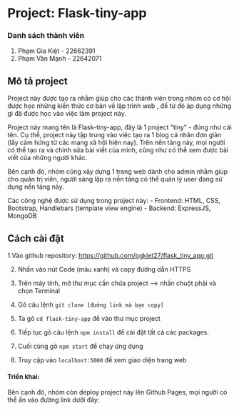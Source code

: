 # Project: Flask-tiny-app

### Danh sách thành viên

1. Phạm Gia Kiệt - 22662391
2. Phạm Văn Mạnh - 22642071

## Mô tả project

Project này được tạo ra nhằm giúp cho các thành viên trong nhóm có cơ hội được học những kiến thức cơ bản về lập trình web , để từ đó áp dụng những gì đã được học vào việc làm project này.

Project này mang tên là Flask-tiny-app, đây là 1 project "tiny" - đúng như cái tên. Cụ thể, project này tập trung vào việc tạo ra 1 blog cá nhân đơn giản (lấy cảm hứng từ các mạng xã hội hiện nay). Trên nền tảng này, mọi người có thể tạo ra và chỉnh sửa bài viết của mình, cũng như có thể xem được bài viết của những người khác.

Bên cạnh đó, nhóm cũng xây dựng 1 trang web dành cho admin nhằm giúp cho quản trị viên, người sáng lập ra nền tảng có thể quản lý user đang sử dụng nền tảng này.

Các công nghệ được sử dụng trong project này:
    - Frontend: HTML, CSS, Bootstrap, Handlebars (template view engine)
    - Backend: ExpressJS, MongoDB

## Cách cài đặt 

1.Vào github repository: https://github.com/pgkiet27/flask_tiny_app.git

2. Nhấn vào nút Code (màu xanh) và copy đường dẫn HTTPS

3. Trên máy tính, mở thư mục cần chứa project --> nhấn chuột phải và chọn Terminal

4. Gõ câu lệnh `git clone [đường link mà bạn copy]`

5. Ta gõ `cd flask-tiny-app` để vào thư mục project

6. Tiếp tục gõ câu lệnh `npm install` để cài đặt tất cả các packages.

7. Cuối cùng gõ `npm start` để chạy ứng dụng

8. Truy cập vào `localhost:5000` để xem giao diện trang web


#### Triển khai:

Bên cạnh đó, nhóm còn deploy project này lên Github Pages, mọi người có thể ấn vào đường link dưới đây:
